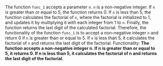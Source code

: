 The function `func_1` accepts a parameter `n`. `n` is a non-negative integer. If `n` is greater than or equal to 5, the function returns 0. If `n` is less than 5, the function calculates the factorial of `n`, where the factorial is initialized to 1, and updates it by multiplying it with each integer from 1 to `n`. Finally, the function returns the last digit of the calculated factorial. Therefore, the functionality of the function `func_1` is to accept a non-negative integer `n` and return 0 if `n` is greater than or equal to 5. If `n` is less than 5, it calculates the factorial of `n` and returns the last digit of the factorial. 
Functionality: **The function accepts a non-negative integer n. If n is greater than or equal to 5, it returns 0. If n is less than 5, it calculates the factorial of n and returns the last digit of the factorial.**